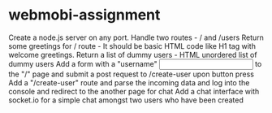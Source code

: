 # webmobi-assignment

Create a node.js server on any port. Handle two routes - / and /users
Return some greetings for / route - It should be basic HTML code like H1 tag with welcome greetings. 
Return a list of dummy users - HTML unordered list of dummy users 
Add a form with a "username" <input> to the "/" page and submit a post request to /create-user upon button press
Add a "/create-user" route and parse the incoming data and log into the console and redirect to the another page for chat
Add a chat interface with socket.io for a simple chat amongst two users who have been created 
